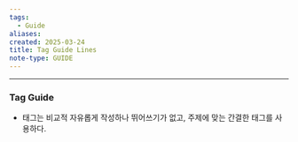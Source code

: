 ```yaml
---
tags:
  - Guide
aliases: 
created: 2025-03-24
title: Tag Guide Lines
note-type: GUIDE
---
```



---

### Tag Guide
- 태그는 비교적 자유롭게 작성하나 뛰어쓰기가 없고, 주제에 맞는 간결한 태그를 사용하다.